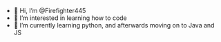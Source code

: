 - 👋 Hi, I’m @Firefighter445
- 👀 I’m interested in learning how to code
- 🌱 I’m currently learning python, and afterwards moving on to Java and JS


<!---
Firefighter445/Firefighter445 is a ✨ special ✨ repository because its `README.md` (this file) appears on your GitHub profile.
You can click the Preview link to take a look at your changes.
--->
